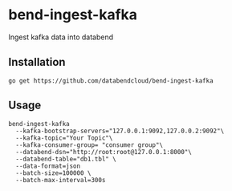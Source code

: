 # bend-ingest-kafka

Ingest kafka data into databend

## Installation

```shell
go get https://github.com/databendcloud/bend-ingest-kafka
```

## Usage

```shell
bend-ingest-kafka
  --kafka-bootstrap-servers="127.0.0.1:9092,127.0.0.2:9092"\
  --kafka-topic="Your Topic"\
  --kafka-consumer-group= "consumer group"\
  --databend-dsn="http://root:root@127.0.0.1:8000"\
  --databend-table="db1.tbl" \
  --data-format=json 
  --batch-size=100000 \
  --batch-max-interval=300s
```